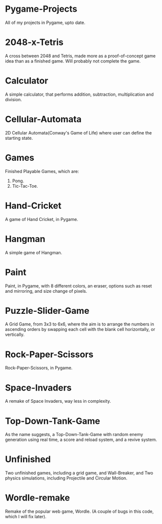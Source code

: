 # Pygame-Projects
All of my projects in Pygame, upto date.

# 2048-x-Tetris
A cross between 2048 and Tetris, made more as a proof-of-concept game idea than as a finished game. Will probably not complete the game. 

# Calculator
A simple calculator, that performs addition, subtraction, multiplication and division.

# Cellular-Automata
2D Cellular Automata(Conway's Game of Life) where user can define the starting state.

# Games
Finished Playable Games, which are:

1. Pong.
2. Tic-Tac-Toe.

# Hand-Cricket
A game of Hand Cricket, in Pygame.

# Hangman
A simple game of Hangman.

# Paint
Paint, in Pygame, with 8 different colors, an eraser, options such as reset and mirroring, and size change of pixels.

# Puzzle-Slider-Game
A Grid Game, from 3x3 to 6x6, where the aim is to arrange the numbers in ascending orders by swapping each cell with the blank cell horizontally, or vertically.

# Rock-Paper-Scissors
Rock-Paper-Scissors, in Pygame.

# Space-Invaders
A remake of Space Invaders, way less in complexity.

# Top-Down-Tank-Game
As the name suggests, a Top-Down-Tank-Game with random enemy generation using real time, a score and reload system, and a revive system.

# Unfinished
Two unfinished games, including a grid game, and Wall-Breaker, and Two physics simulations, including Projectile and Circular Motion.

# Wordle-remake
Remake of the popular web game, Wordle.
(A couple of bugs in this code, which I will fix later).
